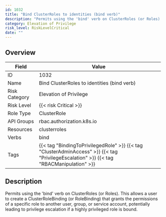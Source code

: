 ```yaml
---
id: 1032
title: "Bind ClusterRoles to identities (bind verb)"
description: "Permits using the 'bind' verb on ClusterRoles (or Roles). This allows a user to create a ClusterRoleBinding (or RoleBinding) that grants the permissions of a specific role to another user, group, or service account, potentially leading to privilege escalation if a highly privileged role is bound."
category: Elevation of Privilege
risk_level: RiskLevelCritical
date: ""
---
```


## Overview

| Field         | Value                                                                                                                                   |
| ------------- | --------------------------------------------------------------------------------------------------------------------------------------- |
| ID            | 1032                                                                                                                                    |
| Name          | Bind ClusterRoles to identities (bind verb)                                                                                             |
| Risk Category | Elevation of Privilege                                                                                                                  |
| Risk Level    | {{< risk Critical >}}                                                                                                                   |
| Role Type     | ClusterRole                                                                                                                             |
| API Groups    | rbac.authorization.k8s.io                                                                                                               |
| Resources     | clusterroles                                                                                                                            |
| Verbs         | bind                                                                                                                                    |
| Tags          | {{< tag "BindingToPrivilegedRole" >}} {{< tag "ClusterAdminAccess" >}} {{< tag "PrivilegeEscalation" >}} {{< tag "RBACManipulation" >}} |

## Description

Permits using the 'bind' verb on ClusterRoles (or Roles). This allows a user to create a ClusterRoleBinding (or RoleBinding) that grants the permissions of a specific role to another user, group, or service account, potentially leading to privilege escalation if a highly privileged role is bound.
